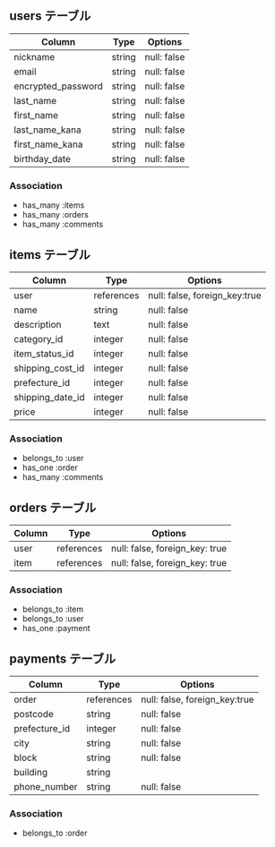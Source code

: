 ## users テーブル

| Column             | Type   | Options     
| ------------------ | ------ | ----------- 
| nickname           | string | null: false 
| email              | string | null: false 
| encrypted_password | string | null: false 
| last_name          | string | null: false 
| first_name         | string | null: false 
| last_name_kana     | string | null: false 
| first_name_kana    | string | null: false 
| birthday_date      | string | null: false 



### Association

- has_many :items
- has_many :orders
- has_many :comments

## items テーブル

| Column             | Type   | Options     
| ------------------ | ------ | ----------- 
| user               | references | null: false, foreign_key:true
| name               | string | null: false 
| description        | text   | null: false 
| category_id        | integer| null: false 
| item_status_id     | integer| null: false 
| shipping_cost_id   | integer| null: false 
| prefecture_id      | integer| null: false 
| shipping_date_id   | integer| null: false 
| price              | integer| null: false 


### Association

- belongs_to :user
- has_one :order
- has_many :comments

## orders テーブル

| Column | Type       | Options                        
| ------ | ---------- | ------------------------------ 
| user   | references | null: false, foreign_key: true 
| item   | references | null: false, foreign_key: true 

### Association

- belongs_to :item
- belongs_to :user
- has_one :payment

## payments テーブル

| Column             | Type   | Options     
| ------------------ | ------ | ----------- 
| order              |references | null: false, foreign_key:true
| postcode           | string | null: false 
| prefecture_id      | integer| null: false 
| city               | string | null: false 
| block              | string | null: false 
| building           | string | 
| phone_number       | string | null: false 


### Association

- belongs_to :order


